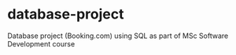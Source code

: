 # database-project
Database project (Booking.com) using SQL as part of MSc Software Development course
